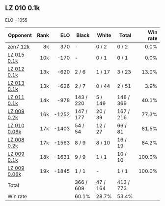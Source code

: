 ## LZ 010 0.1k ##

ELO: -1055

Opponent | Rank | ELO | Black | White | Total | Win rate
---------|-----:|----:|-------|-------|-------|-------:
[zen7 12k](zen7%2012k.md) | 8k | 370 | - | 0 / 2 | 0 / 2 | 0.0%
[LZ 015 0.1k](LZ%20015%200.1k.md) | 10k | -170 | - | 0 / 1 | 0 / 1 | 0.0%
[LZ 012 0.1k](LZ%20012%200.1k.md) | 13k | -620 | 2 / 6 | 1 / 17 | 3 / 23 | 13.0%
[LZ 013 0.1k](LZ%20013%200.1k.md) | 13k | -626 | 2 / 7 | 0 / 44 | 2 / 51 | 3.9%
[LZ 011 0.1k](LZ%20011%200.1k.md) | 14k | -978 | 143 / 220 | 5 / 149 | 148 / 369 | 40.1%
[LZ 009 0.2k](LZ%20009%200.2k.md) | 16k | -1252 | 147 / 177 | 20 / 39 | 167 / 216 | 77.3%
[LZ 010 0.06k](LZ%20010%200.06k.md) | 17k | -1403 | 54 / 54 | 12 / 27 | 66 / 81 | 81.5%
[LZ 008 0.2k](LZ%20008%200.2k.md) | 17k | -1563 | 8 / 9 | 8 / 10 | 16 / 19 | 84.2%
[LZ 009 0.1k](LZ%20009%200.1k.md) | 18k | -1631 | 9 / 9 | 1 / 1 | 10 / 10 | 100.0%
[LZ 009 0.06k](LZ%20009%200.06k.md) | 19k | -1845 | 1 / 1 | - | 1 / 1 | 100.0%
Total | | | 366 / 609 | 47 / 164 | 413 / 773 | 
Win rate| | | 60.1% | 28.7% | 53.4% | 
